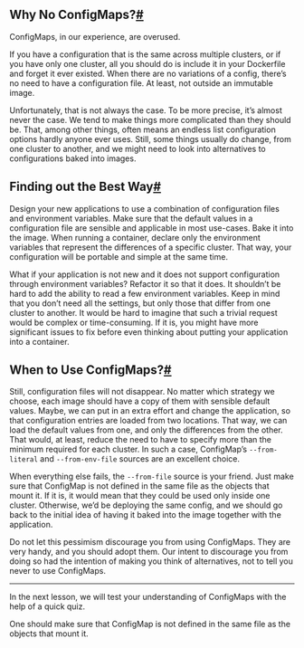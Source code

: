 ## Why No ConfigMaps?[#](https://www.educative.io/module/lesson/a-practical-guide-to-kubernetes/g76L8ljKD3Y#Why-No-ConfigMaps?)

ConfigMaps, in our experience, are overused.

If you have a configuration that is the same across multiple clusters, or if you have only one cluster, all you should do is include it in your Dockerfile and forget it ever existed. When there are no variations of a config, there’s no need to have a configuration file. At least, not outside an immutable image.

Unfortunately, that is not always the case. To be more precise, it’s almost never the case. We tend to make things more complicated than they should be. That, among other things, often means an endless list configuration options hardly anyone ever uses. Still, some things usually do change, from one cluster to another, and we might need to look into alternatives to configurations baked into images.

## Finding out the Best Way[#](https://www.educative.io/module/lesson/a-practical-guide-to-kubernetes/g76L8ljKD3Y#Finding-out-the-Best-Way)

Design your new applications to use a combination of configuration files and environment variables. Make sure that the default values in a configuration file are sensible and applicable in most use-cases. Bake it into the image. When running a container, declare only the environment variables that represent the differences of a specific cluster. That way, your configuration will be portable and simple at the same time.

What if your application is not new and it does not support configuration through environment variables? Refactor it so that it does. It shouldn’t be hard to add the ability to read a few environment variables. Keep in mind that you don’t need all the settings, but only those that differ from one cluster to another. It would be hard to imagine that such a trivial request would be complex or time-consuming. If it is, you might have more significant issues to fix before even thinking about putting your application into a container.







## When to Use ConfigMaps?[#](https://www.educative.io/module/lesson/a-practical-guide-to-kubernetes/g76L8ljKD3Y#When-to-Use-ConfigMaps?)





Still, configuration files will not disappear. No matter which strategy we choose, each image should have a copy of them with sensible default values. Maybe, we can put in an extra effort and change the application, so that configuration entries are loaded from two locations. That way, we can load the default values from one, and only the differences from the other. That would, at least, reduce the need to have to specify more than the minimum required for each cluster. In such a case, ConfigMap’s `--from-literal` and `--from-env-file` sources are an excellent choice.

When everything else fails, the `--from-file` source is your friend. Just make sure that ConfigMap is not defined in the same file as the objects that mount it. If it is, it would mean that they could be used only inside one cluster. Otherwise, we’d be deploying the same config, and we should go back to the initial idea of having it baked into the image together with the application.

Do not let this pessimism discourage you from using ConfigMaps. They are very handy, and you should adopt them. Our intent to discourage you from doing so had the intention of making you think of alternatives, not to tell you never to use ConfigMaps.

------

In the next lesson, we will test your understanding of ConfigMaps with the help of a quick quiz.





One should make sure that ConfigMap is not defined in the same file as the objects that mount it.